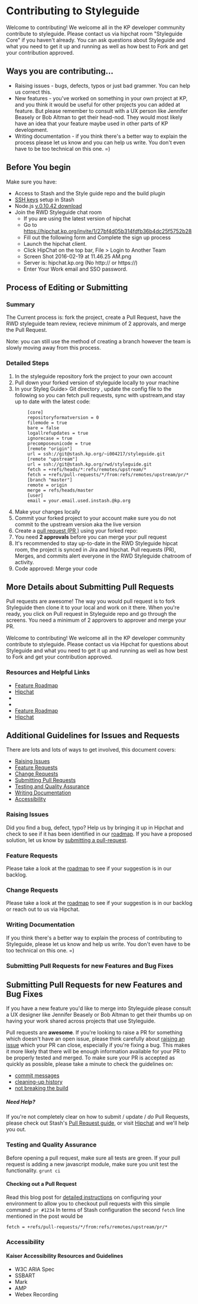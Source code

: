 # Contributing to Styleguide

Welcome to contributing! We welcome all in the KP developer community contribute to styleguide. Please contact us via hipchat room "Styleguide Core" if you haven't already. You can ask questions about Styleguide and what you need to get it up and running as well as how best to Fork and get your contribution approved.

## Ways you are contributing...
- Raising issues - bugs, defects, typos or just bad grammer. You can help us correct this.
- New features - you've worked on something in your own project at KP, and you think it would be useful for other projects you can added at feature. But please remember to consult with a UX person like Jennifer Beasely or Bob Altman to get their head-nod. They would most likely have an idea that your feature maybe used in other parts of KP development.
- Writing documentation - if you think there's a better way to explain the process please let us know and you can help us write. You don't even have to be too technical on this one. =)

## Before You begin
Make sure you have:

* Access to Stash and the Style guide repo and the build plugin
* <a href="https://stash.kp.org/plugins/servlet/ssh/account/keys" target="_blank">SSH keys</a> setup in Stash
* Node.js <a href="https://nodejs.org/en/blog/release/v0.10.42/" target="_blank">v.0.10.42 download​</a>
* Join the RWD Styleguide chat room
	* If you ​are using the latest version of hipchat
	* Go to https://hipchat.kp.org/invite/1/27bf4d05b314fdfb36b4dc25f5752b28
	* Fill out the following form and Complete the sign up process
	* Launch the hipchat client.
	* Click HipChat on the top bar, File > Login to Another Team
	* Screen Shot 2016-02-19 at 11.46.25 AM.png
	* Server is: hipchat.kp.org (No http:// or https://)​​
	* Enter Your Work email and SSO password.
## Process of Editing or Submitting

### Summary
The Current process is: fork the project, create a Pull Request, have the RWD styleguide team review, recieve minimum of 2 approvals, and merge the Pull Request.

Note: you can still use the method of creating a branch however the team is slowly moving away from this process.

### Detailed Steps
1. In the styleguide repository fork the project to your own account
2. Pull down your forked version of styleguide locally to your machine
3. In your Styleg Guide> Git  directory , update the config file to the following so you can fetch pull requests, sync with upstream,and stay up to date with the latest code:
```
		[core]
		repositoryformatversion = 0
		filemode = true
		bare = false
		logallrefupdates = true
		ignorecase = true
		precomposeunicode = true
		[remote "origin"]
		url = ssh://git@stash.kp.org/~i004217/styleguide.git
		[remote "upstream"]
		url = ssh://git@stash.kp.org/rwd/styleguide.git
		fetch = +refs/heads/*:refs/remotes/upstream/*
		fetch = +refs/pull-requests/*/from:refs/remotes/upstream/pr/*
		[branch "master"]
		remote = origin
		merge = refs/heads/master
		[user]
		email = your.email.used.instash.@kp.org
```

4. Make your changes locally
5. Commit your forked project to your account make sure you do not commit to the upstream version aka the live version
6. Create a <a href="https://www.atlassian.com/git/tutorials/making-a-pull-request/" target="_blank">pull request (PR )</a> using your forked repo:
7. You need <strong> 2 approvals</strong> before you can merge your pull request 
8. It's recommended to stay up-to-date in the RWD Styleguide hipcat room, the project is synced in Jira and hipchat.  Pull requests (PR), Merges, and commits alert everyone in the RWD Styleguide ​chatroom of activity.
9. Code approved: Merge your code

## More Details about Submitting Pull Requests
Pull requests are awesome! The way you would pull request is to fork Styleguide then clone it to your local and work on it there. When you're ready, you click on Pull request in Styleguide repo and go through the screens. You need a minimum of 2 approvers to approver and merge your PR.

Welcome to contributing! We welcome all in the KP developer community contribute to styleguide. Please contact us via Hipchat for questions about Styleguide and what you need to get it up and running as well as how best to Fork and get your contribution approved.


### Resources and Helpful Links

* [Feature Roadmap](https://stash.kp.org/projects/RWD/repos/styleguide/browse/ROADMAP.md)
* [Hipchat](https://kpmcoe.hipchat.com/chat/room/2258656)
* [Dev Site]: https://wppdev1.kaiserpermanente.org/styleguide​/
* [Stash]: https://stash.kp.org/projects/RWD/repos/styleguide/browse​
* [Feature Roadmap](https://jira.kp.org/secure/RapidBoard.jspa?rapidView=50&projectKey=STYLE)
* [Hipchat](https://hipchat.kp.org/chat/room/19)


## Additional Guidelines for Issues and Requests

There are lots and lots of ways to get involved, this document covers:

* [Raising Issues](#raising-issues)
* [Feature Requests](#features)
* [Change Requests](#changes)
* [Submitting Pull Requests](#pull-requests)
* [Testing and Quality Assurance](#testing)
* [Writing Documentation](#documentation)
* [Accessibility](#accessibility)


<a name="raising-issues"></a>
### Raising Issues

Did you find a bug, defect, typo? Help us by bringing it up in Hipchat and check to see if it has been identified in our [roadmap](https://jira.kp.org/secure/RapidBoard.jspa?rapidView=50&projectKey=STYLE).
If you have a proposed solution, let us know by [submitting a pull-request](#pull-requests).

<a name="features"></a>
### Feature Requests

Please take a look at the [roadmap](https://jira.kp.org/secure/RapidBoard.jspa?rapidView=50&projectKey=STYLE) to see if your suggestion is in our backlog.

<a name="changes"></a>
### Change Requests

Please take a look at the [roadmap](https://jira.kp.org/secure/RapidBoard.jspa?rapidView=50&projectKey=STYLE) to see if your suggestion is in our backlog or reach out to us via Hipchat.

### Writing Documentation

If you think there's a better way to explain the process of contributing to Styleguide, please let us know and help us write. You don't even have to be too technical on this one. =)

<a name="pull-requests"></a>
### Submitting Pull Requests for new Features and Bug Fixes

## Submitting Pull Requests for new Features and Bug Fixes


If you have a new feature you'd like to merge into Styleguide please consult a UX designer like Jennifer Beasely or Bob Altman to get their thumbs up on having your work shared across projects that use Styleguide.

Pull requests are **awesome**. If you're looking to raise a PR for something which doesn't have an open issue, please think carefully about [raising an issue](#raising-issues) which your PR can close, especially if you're fixing a bug. 
This makes it more likely that there will be enough information available for your PR to be properly tested and merged.
To make sure your PR is accepted as quickly as possible, please take a minute to check the guidelines on:

* [commit messages]()
* [cleaning-up history]()
* [not breaking the build]()

##### Need Help?

If you're not completely clear on how to submit / update / *do* Pull Requests, please check out Stash's [Pull Request guide](https://confluence.atlassian.com/display/STASHSOURCE/Using+pull+requests+in+Stash), or visit [Hipchat](https://hipchat.kp.org/chat/room/19) and we'll help you out.


<a name="testing"></a>
### Testing and Quality Assurance

Before opening a pull request, make sure all tests are green.
If your pull request is adding a new javascript module, make sure you unit test the functionality.
``` grunt ci ```

#### Checking out a Pull Request

Read this blog post for [detailed instructions](http://dev.ghost.org/easy-git-pr-test/) on configuring your environment to allow you to checkout pull requests with this simple command: `pr #1234`
In terms of Stash configuration the second ```fetch``` line mentioned in the post would be 
```
fetch = +refs/pull-requests/*/from:refs/remotes/upstream/pr/*
```

<a name="accessibility"></a>

### Accessibility

#### Kaiser Accessibility Resources and Guidelines
* W3C ARIA Spec
* SSBART
* Mark
* AMP
* Webex Recording
